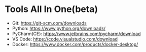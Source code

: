 # Tools All In One(beta)



- Git: https://git-scm.com/downloads
- Python: https://www.python.org/downloads/
- PyCharm(CE): https://www.jetbrains.com/pycharm/download
- VS Code: https://code.visualstudio.com/download
- Docker: https://www.docker.com/products/docker-desktop/